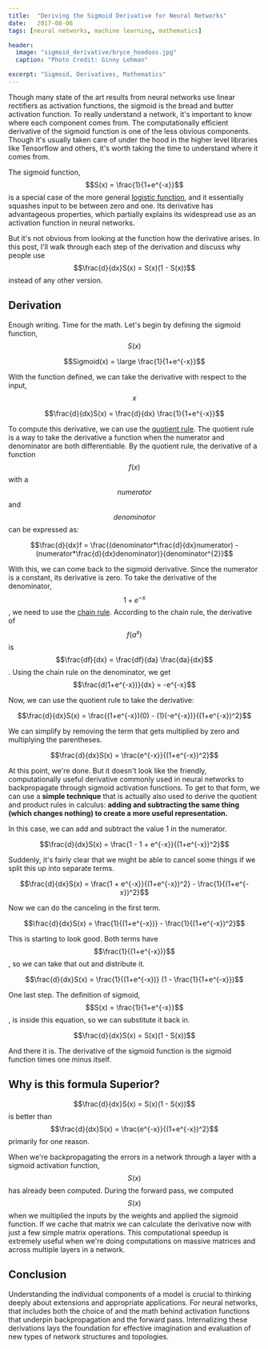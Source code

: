 ```yaml
---
title:  "Deriving the Sigmoid Derivative for Neural Networks"
date:   2017-08-06
tags: [neural networks, machine learning, mathematics]

header:
  image: "sigmoid_derivative/bryce_hoodoos.jpg"
  caption: "Photo Credit: Ginny Lehman"

excerpt: "Sigmoid, Derivatives, Mathematics"
---
```


Though many state of the art results from neural networks use linear rectifiers as activation functions, the sigmoid is the bread and butter activation function. To really understand a network, it's important to know where each component comes from. The computationally efficient derivative of the sigmoid function is one of the less obvious components. Though it's usually taken care of under the hood in the higher level libraries like Tensorflow and others, it's worth taking the time to understand where it comes from.

The sigmoid function, $$S(x) = \frac{1}{1+e^{-x}}$$ is a special case of the more general [logistic function](https://en.wikipedia.org/wiki/Logistic_function), and it essentially squashes input to be between zero and one. Its derivative has advantageous properties, which partially explains its widespread use as an activation function in neural networks.

But it's not obvious from looking at the function how the derivative arises. In this post, I'll walk through each step of the derivation and discuss why people use $$\frac{d}{dx}S(x) = S(x)(1 - S(x))$$ instead of any other version.


## Derivation

Enough writing. Time for the math. Let's begin by defining the sigmoid function, $$S(x)$$

$$Sigmoid(x) = \large \frac{1}{1+e^{-x}}$$

With the function defined, we can take the derivative with respect to the input, $$x$$

$$\frac{d}{dx}S(x) = \frac{d}{dx} \frac{1}{1+e^{-x}}$$

To compute this derivative, we can use the [quotient rule](https://en.wikipedia.org/wiki/Quotient_rule). The quotient rule is a way to take the derivative a function when the numerator and denominator are both differentiable. By the quotient rule, the derivative of a function $$f(x)$$ with a $$numerator$$ and $$denominator$$ can be expressed as:

$$\frac{d}{dx}f = \frac{(denominator*\frac{d}{dx}numerator) - (numerator*\frac{d}{dx}denominator)}{denominator^{2}}$$

With this, we can come back to the sigmoid derivative. Since the numerator is a constant, its derivative is zero. To take the derivative of the denominator, $$1+e^{-x}$$, we need to use the [chain rule](https://en.wikipedia.org/wiki/Chain_rule). According to the chain rule, the derivative of $$f(a^{x})$$ is $$\frac{df}{dx} = \frac{df}{da} \frac{da}{dx}$$. Using the chain rule on the denominator, we get $$\frac{d(1+e^{-x})}{dx} = -e^{-x}$$

Now, we can use the quotient rule to take the derivative:

$$\frac{d}{dx}S(x) = \frac{(1+e^{-x})(0) - (1)(-e^{-x})}{(1+e^{-x})^2}$$

We can simplify by removing the term that gets multiplied by zero and multiplying the parentheses.

$$\frac{d}{dx}S(x) = \frac{e^{-x}}{(1+e^{-x})^2}$$


At this point, we're done. But it doesn't look like the friendly, computationally useful derivative commonly used in neural networks to backpropagate through sigmoid activation functions. To get to that form, we can use a **simple technique** that is actually also used to derive the quotient and product rules in calculus: **adding and subtracting the same thing (which changes nothing) to create a more useful representation.**


In this case, we can add and subtract the value 1 in the numerator.

$$\frac{d}{dx}S(x) = \frac{1 - 1 + e^{-x}}{(1+e^{-x})^2}$$

Suddenly, it's fairly clear that we might be able to cancel some things if we split this up into separate terms.

$$\frac{d}{dx}S(x) = \frac{1 + e^{-x}}{(1+e^{-x})^2} - \frac{1}{(1+e^{-x})^2}$$

Now we can do the canceling in the first term.

$$\frac{d}{dx}S(x) = \frac{1}{(1+e^{-x})} - \frac{1}{(1+e^{-x})^2}$$

This is starting to look good. Both terms have $$\frac{1}{(1+e^{-x})}$$, so we can take that out and distribute it.

$$\frac{d}{dx}S(x) = \frac{1}{(1+e^{-x})} (1 - \frac{1}{1+e^{-x}})$$

One last step. The definition of sigmoid, $$S(x) = \frac{1}{1+e^{-x}}$$,  is inside this equation, so we can substitute it back in.

$$\frac{d}{dx}S(x) = S(x)(1 - S(x))$$

And there it is. The derivative of the sigmoid function is the sigmoid function times one minus itself.

## Why is this formula Superior?

$$\frac{d}{dx}S(x) = S(x)(1 - S(x))$$ is better than $$\frac{d}{dx}S(x) = \frac{e^{-x}}{(1+e^{-x})^2}$$ primarily for one reason.

When we're backpropagating the errors in a network through a layer with a sigmoid activation function, $$S(x)$$ has already been computed. During the forward pass, we computed $$S(x)$$ when we multiplied the inputs by the weights and applied the sigmoid function. If we cache that matrix we can calculate the derivative now with just a few simple matrix operations. This computational speedup is extremely useful when we're doing computations on massive matrices and across multiple layers in a network.



## Conclusion

Understanding the individual components of a model is crucial to thinking deeply about extensions and appropriate applications. For neural networks, that includes both the choice of and the math behind activation functions that underpin backpropagation and the forward pass. Internalizing these derivations lays the foundation for effective imagination and evaluation of new types of network structures and topologies.
